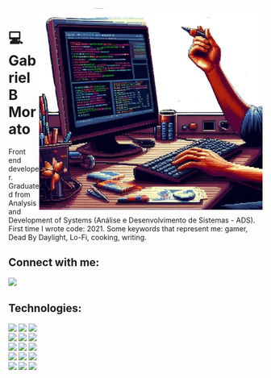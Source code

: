 <img src="image.png" align="right" height="400px" margin-top="300px">

<div align="left">
<h1>💻 Gabriel B Morato</h1>
<p>Front end developer. Graduated from Analysis and Development of Systems (Análise e Desenvolvimento de Sistemas - ADS). First time I wrote code: 2021.
Some keywords that represent me: gamer, Dead By Daylight, Lo-Fi, cooking, writing.</p>
<h2>Connect with me:</h2>
<a href="https://www.linkedin.com/in/gabriel-m-5b1656174/"><img src="https://img.shields.io/badge/LinkedIn-0077B5?style=for-the-badge&logo=linkedin&logoColor=white"></a>
<h2>Technologies:</h2>
<img src="https://img.shields.io/badge/Markdown-000?style=for-the-badge&logo=markdown"> <img src="https://img.shields.io/badge/HTML5-E34F26?style=for-the-badge&logo=html5&logoColor=white"> <img src="https://img.shields.io/badge/CSS3-1572B6?style=for-the-badge&logo=css3&logoColor=white"><br>
<img src="https://img.shields.io/badge/PHP-777BB4?style=for-the-badge&logo=php&logoColor=white">  <img src="https://img.shields.io/badge/JavaScript-F7DF1E?style=for-the-badge&logo=javascript&logoColor=black">  <img src="https://img.shields.io/badge/java-%23ED8B00.svg?style=for-the-badge&logo=openjdk&logoColor=white"><br>
<img src="https://img.shields.io/badge/React-20232A?style=for-the-badge&logo=react&logoColor=61DAFB">  <img src="https://img.shields.io/badge/-boostrap-0D1117?style=for-the-badge&logo=bootstrap&labelColor=0D1117">  <img src="https://img.shields.io/badge/MySQL-00000F?style=for-the-badge&logo=mysql&logoColor=white"><br>
<img src="https://img.shields.io/badge/Linux-000?style=for-the-badge&logo=linux&logoColor=FCC624">  <img src="https://img.shields.io/badge/Windows-000?style=for-the-badge&logo=windows&logoColor=2CA5E0">  <img src="https://img.shields.io/badge/Ubuntu-35495E?style=for-the-badge&logo=ubuntu&logoColor=2CA5E0"><br>
<img src="https://img.shields.io/badge/GIT-E44C30?style=for-the-badge&logo=git&logoColor=white">  <img src="https://img.shields.io/badge/Figma-696969?style=for-the-badge&logo=figma&logoColor=figma">  <img src="https://img.shields.io/badge/Vscode-007ACC?style=for-the-badge&logo=visual-studio-code&logoColor=white"><br>
</div>

